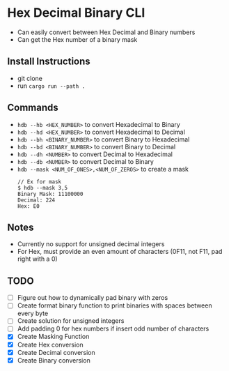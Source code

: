 # Hex Decimal Binary CLI

- Can easily convert between Hex Decimal and Binary numbers
- Can get the Hex number of a binary mask

## Install Instructions
- git clone <URL>
- run `cargo run --path .`

## Commands
- `hdb --hb <HEX_NUMBER>` to convert Hexadecimal to Binary
- `hdb --hd <HEX_NUMBER>` to convert Hexadecimal to Decimal
- `hdb --bh <BINARY_NUMBER>` to convert Binary to Hexadecimal
- `hdb --bd <BINARY_NUMBER>` to convert Binary to Decimal
- `hdb --dh <NUMBER>` to convert Decimal to Hexadecimal
- `hdb --db <NUMBER>` to convert Decimal to Binary
- `hdb --mask <NUM_OF_ONES>,<NUM_OF_ZEROS>` to create a mask
	```
	// Ex for mask
	$ hdb --mask 3,5
	Binary Mask: 11100000
	Decimal: 224
	Hex: E0
	```
	
## Notes
- Currently no support for unsigned decimal integers
- For Hex, must provide an even amount of characters (0F11, not F11, pad right with a 0)

## TODO
- [ ] Figure out how to dynamically pad binary with zeros
- [ ] Create format binary function to print binaries with spaces between every byte
- [ ] Create solution for unsigned integers
- [ ] Add padding 0 for hex numbers if insert odd number of characters
- [X] Create Masking Function
- [X] Create Hex conversion
- [X] Create Decimal conversion
- [X] Create Binary conversion
